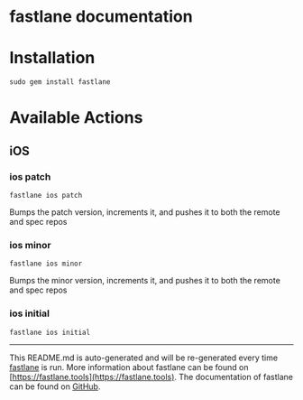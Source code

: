 fastlane documentation
================
# Installation
```
sudo gem install fastlane
```
# Available Actions
## iOS
### ios patch
```
fastlane ios patch
```
Bumps the patch version, increments it, and pushes it to both the remote and spec repos
### ios minor
```
fastlane ios minor
```
Bumps the minor version, increments it, and pushes it to both the remote and spec repos
### ios initial
```
fastlane ios initial
```


----

This README.md is auto-generated and will be re-generated every time [fastlane](https://fastlane.tools) is run.
More information about fastlane can be found on [https://fastlane.tools](https://fastlane.tools).
The documentation of fastlane can be found on [GitHub](https://github.com/fastlane/fastlane/tree/master/fastlane).

